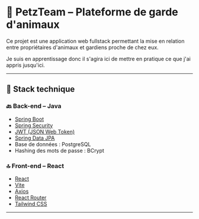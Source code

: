 # 🐾 PetzTeam – Plateforme de garde d'animaux

Ce projet est une application web fullstack permettant la mise en relation entre propriétaires d'animaux et gardiens proche de chez eux.  


Je suis en apprentissage donc il s'agira ici de mettre en pratique ce que j'ai appris jusqu'ici. 

---

## 🧱 Stack technique

### 🔙 Back-end – Java
- [Spring Boot](https://spring.io/projects/spring-boot)
- [Spring Security](https://spring.io/projects/spring-security)
- [JWT (JSON Web Token)](https://jwt.io/)
- [Spring Data JPA](https://spring.io/projects/spring-data-jpa)
- Base de données : PostgreSQL 
- Hashing des mots de passe : BCrypt

### 🔝 Front-end – React
- [React](https://reactjs.dev/)
- [Vite](https://vitejs.dev/)
- [Axios](https://axios-http.com/)
- [React Router](https://reactrouter.com/)
- [Tailwind CSS](https://tailwindcss.com/)

---


